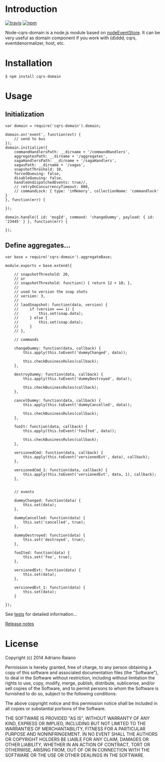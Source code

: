 # Introduction

[![travis](https://img.shields.io/travis/adrai/node-cqrs-domain.svg)](https://travis-ci.org/adrai/node-cqrs-domain) [![npm](https://img.shields.io/npm/v/cqrs-domain.svg)](https://npmjs.org/package/cqrs-domain)

Node-cqrs-domain is a node.js module based on [nodeEventStore](http://jamuhl.github.com/nodeEventStore/).
It can be very useful as domain component if you work with (d)ddd, cqrs, eventdenormalizer, host, etc.

# Installation

    $ npm install cqrs-domain

# Usage

## Initialization

	var domain = require('cqrs-domain').domain;

	domain.on('event', function(evt) {
        // send to bus
    });
    domain.initialize({
        commandHandlersPath: __dirname + '/commandHandlers',
        aggregatesPath: __dirname + '/aggregates',
        sagaHandlersPath: __dirname + '/sagaHandlers',
        sagasPath: __dirname + '/sagas',
        snapshotThreshold: 10,
        forcedQueuing: false,
        disableQueuing: false,
        handleUndispatchedEvents: true//,
        // retryOnConcurrencyTimeout: 800,
        // commandLock: { type: 'inMemory', collectionName: 'commandlock' }
    }, function(err) {

    });

    domain.handle({ id: 'msgId', command: 'changeDummy', payload: { id: '23445' } }, function(err) {

    });

## Define aggregates...

    var base = require('cqrs-domain').aggregateBase;

    module.exports = base.extend({

        // snapshotThreshold: 20, 
        // or
        // snapshotThreshold: function() { return 12 + 10; },
        // 
        // used to version the snap shots
        // version: 3,
        // 
        // laodSnapshot: function(data, version) {
        //     if (version === 1) {
        //         this.set(snap.data);
        //     } else {
        //         this.set(snap.data);
        //     }
        // },

        // commands

        changeDummy: function(data, callback) {
            this.apply(this.toEvent('dummyChanged', data));

            this.checkBusinessRules(callback);
        },

        destroyDummy: function(data, callback) {
            this.apply(this.toEvent('dummyDestroyed', data));

            this.checkBusinessRules(callback);
        },

        cancelDummy: function(data, callback) {
            this.apply(this.toEvent('dummyCancelled', data));

            this.checkBusinessRules(callback);
        },

        fooIt: function(data, callback) {
            this.apply(this.toEvent('fooIted', data));

            this.checkBusinessRules(callback);
        },

        versionedCmd: function(data, callback) {
            this.apply(this.toEvent('versionedEvt', data), callback);
        },

        versionedCmd_1: function(data, callback) {
            this.apply(this.toEvent('versionedEvt', data, 1), callback);
        },


        // events

        dummyChanged: function(data) {
            this.set(data);
        },

        dummyCancelled: function(data) {
            this.set('cancelled', true);
        },

        dummyDestroyed: function(data) {
            this.set('destroyed', true);
        },

        fooIted: function(data) {
            this.set('foo', true);
        },

        versionedEvt: function(data) {
            this.set(data);
        },

        versionedEvt_1: function(data) {
            this.set(data);
        }

    });

See [tests](https://github.com/adrai/node-cqrs-domain/tree/master/test) for detailed information...

[Release notes](https://github.com/adrai/node-cqrs-domain/blob/master/releasenotes.md)

# License

Copyright (c) 2014 Adriano Raiano

Permission is hereby granted, free of charge, to any person obtaining a copy
of this software and associated documentation files (the "Software"), to deal
in the Software without restriction, including without limitation the rights
to use, copy, modify, merge, publish, distribute, sublicense, and/or sell
copies of the Software, and to permit persons to whom the Software is
furnished to do so, subject to the following conditions:

The above copyright notice and this permission notice shall be included in
all copies or substantial portions of the Software.

THE SOFTWARE IS PROVIDED "AS IS", WITHOUT WARRANTY OF ANY KIND, EXPRESS OR
IMPLIED, INCLUDING BUT NOT LIMITED TO THE WARRANTIES OF MERCHANTABILITY,
FITNESS FOR A PARTICULAR PURPOSE AND NONINFRINGEMENT. IN NO EVENT SHALL THE
AUTHORS OR COPYRIGHT HOLDERS BE LIABLE FOR ANY CLAIM, DAMAGES OR OTHER
LIABILITY, WHETHER IN AN ACTION OF CONTRACT, TORT OR OTHERWISE, ARISING FROM,
OUT OF OR IN CONNECTION WITH THE SOFTWARE OR THE USE OR OTHER DEALINGS IN
THE SOFTWARE.
